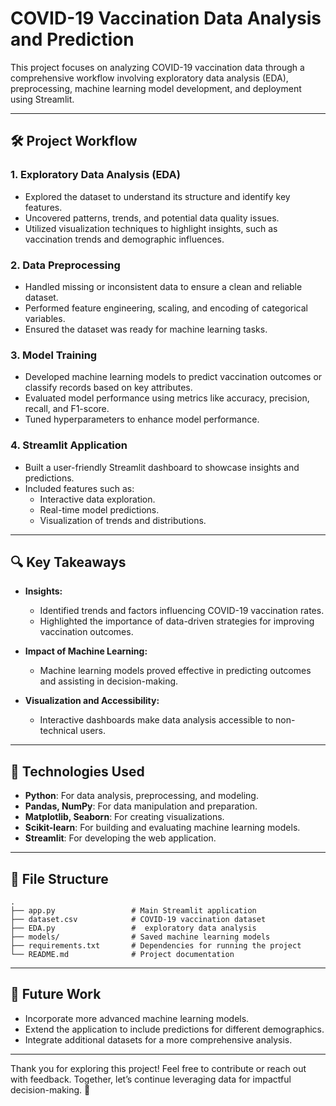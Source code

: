 # COVID-19 Vaccination Data Analysis and Prediction

This project focuses on analyzing COVID-19 vaccination data through a comprehensive workflow involving exploratory data analysis (EDA), preprocessing, machine learning model development, and deployment using Streamlit.

---

## 🛠️ Project Workflow

### 1. **Exploratory Data Analysis (EDA)**
   - Explored the dataset to understand its structure and identify key features.
   - Uncovered patterns, trends, and potential data quality issues.
   - Utilized visualization techniques to highlight insights, such as vaccination trends and demographic influences.

### 2. **Data Preprocessing**
   - Handled missing or inconsistent data to ensure a clean and reliable dataset.
   - Performed feature engineering, scaling, and encoding of categorical variables.
   - Ensured the dataset was ready for machine learning tasks.

### 3. **Model Training**
   - Developed machine learning models to predict vaccination outcomes or classify records based on key attributes.
   - Evaluated model performance using metrics like accuracy, precision, recall, and F1-score.
   - Tuned hyperparameters to enhance model performance.

### 4. **Streamlit Application**
   - Built a user-friendly Streamlit dashboard to showcase insights and predictions.
   - Included features such as:
     - Interactive data exploration.
     - Real-time model predictions.
     - Visualization of trends and distributions.

---

## 🔍 Key Takeaways

- **Insights:**
  - Identified trends and factors influencing COVID-19 vaccination rates.
  - Highlighted the importance of data-driven strategies for improving vaccination outcomes.

- **Impact of Machine Learning:**
  - Machine learning models proved effective in predicting outcomes and assisting in decision-making.

- **Visualization and Accessibility:**
  - Interactive dashboards make data analysis accessible to non-technical users.

---

## 🚀 Technologies Used
- **Python**: For data analysis, preprocessing, and modeling.
- **Pandas, NumPy**: For data manipulation and preparation.
- **Matplotlib, Seaborn**: For creating visualizations.
- **Scikit-learn**: For building and evaluating machine learning models.
- **Streamlit**: For developing the web application.

---

## 📁 File Structure
```
.
├── app.py                 # Main Streamlit application
├── dataset.csv            # COVID-19 vaccination dataset
├── EDA.py                 #  exploratory data analysis
├── models/                # Saved machine learning models
├── requirements.txt       # Dependencies for running the project
└── README.md              # Project documentation
```

---



## 🌟 Future Work
- Incorporate more advanced machine learning models.
- Extend the application to include predictions for different demographics.
- Integrate additional datasets for a more comprehensive analysis.

---

Thank you for exploring this project! Feel free to contribute or reach out with feedback. Together, let’s continue leveraging data for impactful decision-making. 🌟
